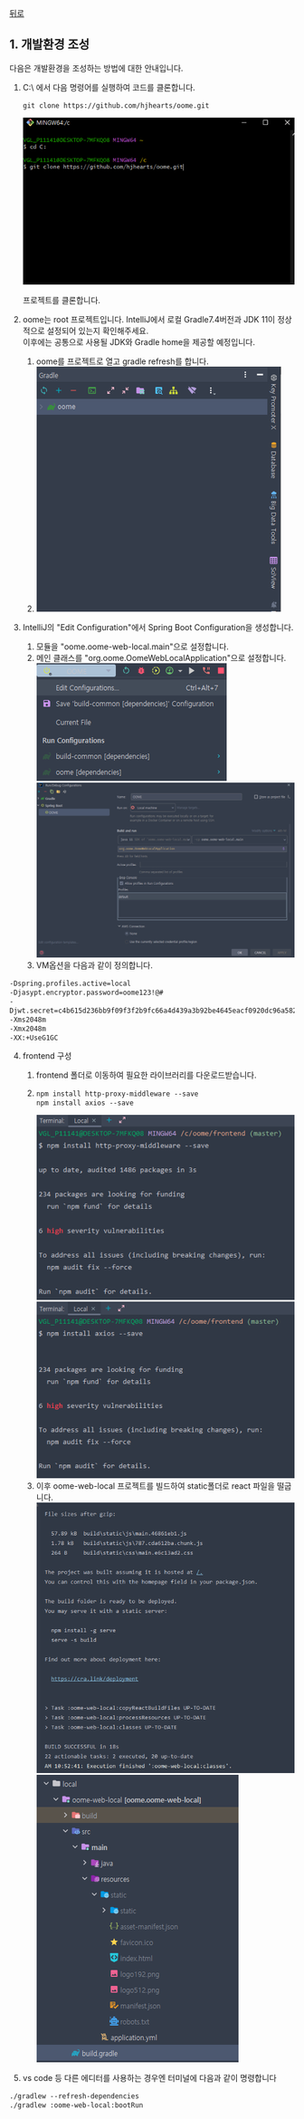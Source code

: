 [뒤로](../README.md)
## 1. 개발환경 조성

다음은 개발환경을 조성하는 방법에 대한 안내입니다.

1. C:\\ 에서 다음 명령어를 실행하여 코드를 클론합니다.
    ```
    git clone https://github.com/hjhearts/oome.git
    ```
   ![Git Bash를 이용](images/main/git-clone.png)
   
   프로젝트를 클론합니다.

2. oome는 root 프로젝트입니다. IntelliJ에서 로컬 Gradle7.4버전과 JDK 11이 정상적으로 설정되어 있는지 확인해주세요. \
 이후에는 공통으로 사용될 JDK와 Gradle home을 제공할 예정입니다.
    1. oome를 프로젝트로 열고 gradle refresh를 합니다. 
    2. ![그레이들리프레쉬](images/main/refershgradle.png)
3. IntelliJ의 "Edit Configuration"에서 Spring Boot Configuration을 생성합니다.
    1. 모듈을 "oome.oome-web-local.main"으로 설정합니다.
    2. 메인 클래스를 "org.oome.OomeWebLocalApplication"으로 설정합니다.
       ![실행설정1](images/main/edit-configuration1.png)
       ![실행설정2](images/main/edit-configuration2.png)
   3. VM옵션을 다음과 같이 정의합니다.
```
-Dspring.profiles.active=local
-Djasypt.encryptor.password=oome123!@#
-Djwt.secret=c4b615d236bb9f09f3f2b9fc66a4d439a3b92be4645eacf0920dc96a58247f3141754969d8f0b3de17f8a7f147e8ebe363872a4cda718a00699b0b46b2f86e8
-Xms2048m
-Xmx2048m
-XX:+UseG1GC
```

4. frontend 구성
   1. frontend 폴더로 이동하여 필요한 라이브러리를 다운로드받습니다.
   2. ```
      npm install http-proxy-middleware --save
      npm install axios --save
      ```
      ![middleware](images/main/npm-middleware.png)
      ![axios](images/main/npm-axios.png)
   3. 이후 oome-web-local 프로젝트를 빌드하여 static폴더로 react 파일을 떨굽니다.
      ![build](images/main/build-gradle.png)
      ![output](images/main/build-output.png)

5. vs code 등 다른 에디터를 사용하는 경우엔 터미널에 다음과 같이 명령합니다
```shell
./gradlew --refresh-dependencies
./gradlew :oome-web-local:bootRun
```